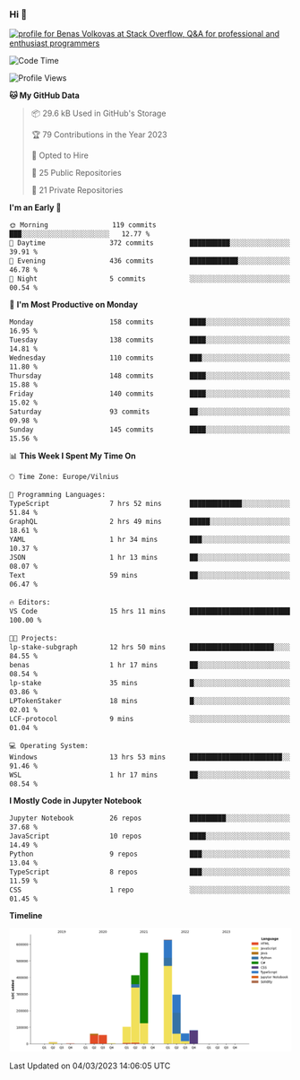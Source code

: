 ### Hi 👋
<a href="https://stackoverflow.com/users/14954249/benas-volkovas"><img src="https://stackoverflow.com/users/flair/14954249.png?theme=dark" width="208" height="58" alt="profile for Benas Volkovas at Stack Overflow, Q&amp;A for professional and enthusiast programmers" title="profile for Benas Volkovas at Stack Overflow, Q&amp;A for professional and enthusiast programmers"></a>

<!--START_SECTION:waka-->
![Code Time](http://img.shields.io/badge/Code%20Time-1%2C302%20hrs%203%20mins-blue)

![Profile Views](http://img.shields.io/badge/Profile%20Views-5-blue)

**🐱 My GitHub Data** 

> 📦 29.6 kB Used in GitHub's Storage 
 > 
> 🏆 79 Contributions in the Year 2023
 > 
> 💼 Opted to Hire
 > 
> 📜 25 Public Repositories 
 > 
> 🔑 21 Private Repositories 
 > 
**I'm an Early 🐤** 

```text
🌞 Morning                119 commits         ███░░░░░░░░░░░░░░░░░░░░░░   12.77 % 
🌆 Daytime                372 commits         ██████████░░░░░░░░░░░░░░░   39.91 % 
🌃 Evening                436 commits         ████████████░░░░░░░░░░░░░   46.78 % 
🌙 Night                  5 commits           ░░░░░░░░░░░░░░░░░░░░░░░░░   00.54 % 
```
📅 **I'm Most Productive on Monday** 

```text
Monday                   158 commits         ████░░░░░░░░░░░░░░░░░░░░░   16.95 % 
Tuesday                  138 commits         ████░░░░░░░░░░░░░░░░░░░░░   14.81 % 
Wednesday                110 commits         ███░░░░░░░░░░░░░░░░░░░░░░   11.80 % 
Thursday                 148 commits         ████░░░░░░░░░░░░░░░░░░░░░   15.88 % 
Friday                   140 commits         ████░░░░░░░░░░░░░░░░░░░░░   15.02 % 
Saturday                 93 commits          ██░░░░░░░░░░░░░░░░░░░░░░░   09.98 % 
Sunday                   145 commits         ████░░░░░░░░░░░░░░░░░░░░░   15.56 % 
```


📊 **This Week I Spent My Time On** 

```text
🕑︎ Time Zone: Europe/Vilnius

💬 Programming Languages: 
TypeScript               7 hrs 52 mins       █████████████░░░░░░░░░░░░   51.84 % 
GraphQL                  2 hrs 49 mins       █████░░░░░░░░░░░░░░░░░░░░   18.61 % 
YAML                     1 hr 34 mins        ███░░░░░░░░░░░░░░░░░░░░░░   10.37 % 
JSON                     1 hr 13 mins        ██░░░░░░░░░░░░░░░░░░░░░░░   08.07 % 
Text                     59 mins             ██░░░░░░░░░░░░░░░░░░░░░░░   06.47 % 

🔥 Editors: 
VS Code                  15 hrs 11 mins      █████████████████████████   100.00 % 

🐱‍💻 Projects: 
lp-stake-subgraph        12 hrs 50 mins      █████████████████████░░░░   84.55 % 
benas                    1 hr 17 mins        ██░░░░░░░░░░░░░░░░░░░░░░░   08.54 % 
lp-stake                 35 mins             █░░░░░░░░░░░░░░░░░░░░░░░░   03.86 % 
LPTokenStaker            18 mins             █░░░░░░░░░░░░░░░░░░░░░░░░   02.01 % 
LCF-protocol             9 mins              ░░░░░░░░░░░░░░░░░░░░░░░░░   01.04 % 

💻 Operating System: 
Windows                  13 hrs 53 mins      ███████████████████████░░   91.46 % 
WSL                      1 hr 17 mins        ██░░░░░░░░░░░░░░░░░░░░░░░   08.54 % 
```

**I Mostly Code in Jupyter Notebook** 

```text
Jupyter Notebook         26 repos            █████████░░░░░░░░░░░░░░░░   37.68 % 
JavaScript               10 repos            ████░░░░░░░░░░░░░░░░░░░░░   14.49 % 
Python                   9 repos             ███░░░░░░░░░░░░░░░░░░░░░░   13.04 % 
TypeScript               8 repos             ███░░░░░░░░░░░░░░░░░░░░░░   11.59 % 
CSS                      1 repo              ░░░░░░░░░░░░░░░░░░░░░░░░░   01.45 % 
```



**Timeline**

![Lines of Code chart](https://raw.githubusercontent.com/BenasVolkovas/BenasVolkovas/main/assets/bar_graph.png)


 Last Updated on 04/03/2023 14:06:05 UTC
<!--END_SECTION:waka-->
